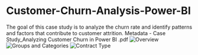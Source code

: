 # Customer-Churn-Analysis-Power-BI
The goal of this case study is to analyze the churn rate and identify patterns and factors that contribute to customer attrition.
Metadata - Case Study_Analyzing Customer Churn in Power BI .pdf
![Overview](https://github.com/user-attachments/assets/06a02e87-1cec-4629-8a97-8658c968f322)
![Groups and Categories](https://github.com/user-attachments/assets/c718ca4c-690d-497c-9ff0-8ee06702a850)
![Contract Type](https://github.com/user-attachments/assets/a14d50eb-6664-4a6c-9281-15dbafe313c5)
